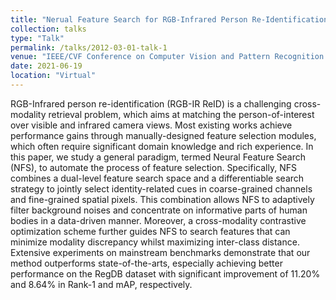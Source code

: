 ```yaml
---
title: "Nerual Feature Search for RGB-Infrared Person Re-Identification"
collection: talks
type: "Talk"
permalink: /talks/2012-03-01-talk-1
venue: "IEEE/CVF Conference on Computer Vision and Pattern Recognition (CVPR), 2021"
date: 2021-06-19
location: "Virtual"
---
```

RGB-Infrared person re-identification (RGB-IR ReID) is a challenging cross-modality retrieval problem, which aims at matching the person-of-interest over visible and infrared camera views. Most existing works achieve performance gains through manually-designed feature selection modules, which often require significant domain knowledge and rich experience. In this paper, we study a general paradigm, termed Neural Feature Search (NFS), to automate the process of feature selection. Specifically, NFS combines a dual-level feature search space and a differentiable search strategy to jointly select identity-related cues in coarse-grained channels and fine-grained spatial pixels. This combination allows NFS to adaptively filter background noises and concentrate on informative parts of human bodies in a data-driven manner. Moreover, a cross-modality contrastive optimization scheme further guides NFS to search features that can minimize modality discrepancy whilst maximizing inter-class distance. Extensive experiments on mainstream benchmarks demonstrate that our method outperforms state-of-the-arts, especially achieving better performance on the RegDB dataset with significant improvement of 11.20% and 8.64% in Rank-1 and mAP, respectively.
